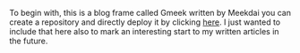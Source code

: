 To begin with, this is a blog frame called Gmeek written by Meekdai you can create a repository and directly deploy it by clicking [here](https://github.com/Meekdai/Gmeek). I just wanted to include that here also to mark an interesting start to my written articles in the future.

